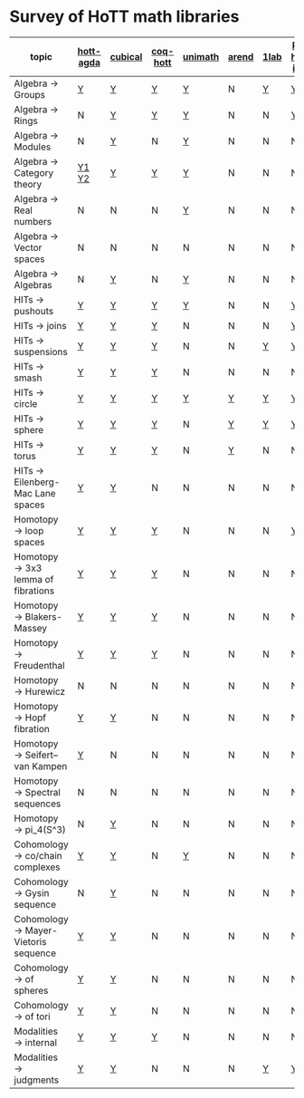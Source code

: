 # Survey of HoTT math libraries

topic                                      | [hott-agda](https://github.com/HoTT/HoTT-Agda) | [cubical](https://github.com/agda/cubical) | [coq-hott](https://hott.github.io/HoTT/timing-html/toc.html) | [unimath](https://github.com/UniMath/UniMath) | [arend](https://arend-lang.github.io/documentation/) | [1lab](https://1lab.dev) | [Rijke hott-intro](https://github.com/HoTT-Intro/Agda)
------------------------------------------ | --------- | ------- | -------- | ------- | ----- | ---- | ----------------
Algebra → Groups                           | [Y](https://github.com/HoTT/HoTT-Agda/tree/master/core/lib/groups)       | [Y](https://github.com/agda/cubical/tree/master/Cubical/Algebra/Group)      | [Y](https://hott.github.io/HoTT/timing-html/HoTT.Algebra.Groups.Group.html)      | [Y](https://github.com/UniMath/UniMath/blob/master/UniMath/Algebra/Groups.v)    |  N    | [Y](https://1lab.dev/Algebra.Group.html)    | [Y](https://github.com/HoTT-Intro/Agda/blob/master/book/19-groups.agda)
Algebra → Rings                            | N         | [Y](https://github.com/agda/cubical/tree/master/Cubical/Algebra/Ring)      | [Y](https://hott.github.io/HoTT/timing-html/HoTT.Algebra.Rings.html)      | [Y](https://github.com/UniMath/UniMath/blob/master/UniMath/Algebra/RigsAndRings.v)     | N     | N    | [Y](https://github.com/HoTT-Intro/Agda/blob/master/algebra/rings.agda)
Algebra → Modules                          | N         | [Y](https://github.com/agda/cubical/tree/master/Cubical/Algebra/Module)      | N        | [Y](https://github.com/UniMath/UniMath/blob/master/UniMath/Algebra/Modules.v)     | N     | N    | N
Algebra → Category theory                  | [Y1](https://github.com/HoTT/HoTT-Agda/blob/master/theorems/stash/Category.agda) [Y2](https://github.com/HoTT/HoTT-Agda/tree/master/core/lib/two-semi-categories)  | [Y](https://github.com/agda/cubical/tree/master/Cubical/Categories)      | [Y](https://hott.github.io/HoTT/timing-html/HoTT.Categories.html)      | [Y](https://github.com/UniMath/UniMath/blob/master/UniMath/CategoryTheory/README.md)     | N     | N    | N
Algebra → Real numbers                     | N         | N       | N        | [Y](https://github.com/UniMath/UniMath/blob/master/UniMath/RealNumbers/README.md)      | N     | N    | N
Algebra → Vector spaces                    | N         | N       | N        | N       | N     | N    | N
Algebra → Algebras                         | N         | [Y](https://github.com/agda/cubical/tree/master/Cubical/Algebra/Algebra)      | N        | [Y](https://github.com/UniMath/UniMath/blob/master/UniMath/Algebra/Universal/Algebras.v)     | N     | N    | N
HITs → pushouts                            | [Y](https://github.com/HoTT/HoTT-Agda/blob/master/core/lib/types/Pushout.agda)       | [Y](https://github.com/agda/cubical/tree/master/Cubical/HITs/Pushout)      | [Y](https://hott.github.io/HoTT/timing-html/HoTT.Colimits.Colimit_Pushout.html)      | [Y](https://github.com/UniMath/UniMath/blob/master/UniMath/CategoryTheory/limits/pushouts.v)      | N     | N    | [Y](https://github.com/HoTT-Intro/Agda/blob/master/book/24-pushouts.agda)
HITs → joins                               | [Y](https://github.com/HoTT/HoTT-Agda/blob/master/core/lib/types/Join.agda)       | [Y](https://github.com/agda/cubical/tree/master/Cubical/HITs/Join)      | [Y](https://hott.github.io/HoTT/timing-html/HoTT.Homotopy.Join.html)      | N       | N     | N    |  [Y](https://github.com/HoTT-Intro/Agda/blob/master/book/24-pushouts.agda)
HITs → suspensions                         | [Y](https://github.com/HoTT/HoTT-Agda/blob/master/core/lib/types/Suspension.agda)       | [Y](https://github.com/agda/cubical/tree/master/Cubical/HITs/Susp)      | [Y](https://hott.github.io/HoTT/timing-html/HoTT.Homotopy.Suspension.html)      | N       | N     | [Y](https://1lab.dev/1Lab.HIT.Suspension.html)   | [Y](https://github.com/HoTT-Intro/Agda/blob/master/book/24-pushouts.agda)
HITs → smash                               | [Y](https://github.com/HoTT/HoTT-Agda/blob/master/core/lib/types/Smash.agda)       | [Y](https://github.com/agda/cubical/tree/master/Cubical/HITs/SmashProduct)      | [Y](https://hott.github.io/HoTT/timing-html/HoTT.Homotopy.Smash.html)      | N       | N     |  N   | N
HITs → circle                              | [Y](https://github.com/HoTT/HoTT-Agda/blob/master/core/lib/types/Circle.agda)       | [Y](https://github.com/agda/cubical/tree/master/Cubical/HITs/S1)      | [Y](https://hott.github.io/HoTT/timing-html/HoTT.Spaces.Circle.html)      | [Y](https://github.com/UniMath/UniMath/blob/master/UniMath/SyntheticHomotopyTheory/Circle.v)     | [Y](https://github.com/arend-lang/tutorial-code/blob/master/PartII/src/Spaces.ard)     | [Y](https://1lab.dev/1Lab.HIT.S1.html)  | [Y](https://github.com/HoTT-Intro/Agda/blob/master/book/21-circle.agda) 
HITs → sphere                              | [Y](https://github.com/HoTT/HoTT-Agda/blob/master/core/lib/types/Suspension/Iterated.agda#L143)       | [Y](https://github.com/agda/cubical/tree/master/Cubical/HITs/Sn)      | [Y](https://hott.github.io/HoTT/timing-html/HoTT.Spaces.Spheres.html)      | N       | [Y](https://github.com/arend-lang/tutorial-code/blob/master/PartII/src/Spaces.ard)     | [Y](https://1lab.dev/1Lab.HIT.Sphere.html)  | [Y](https://github.com/HoTT-Intro/Agda/blob/master/book/24-pushouts.agda)
HITs → torus                               | [Y](https://github.com/HoTT/HoTT-Agda/blob/master/core/lib/types/Torus.agda)       | [Y](https://github.com/agda/cubical/tree/master/Cubical/HITs/Torus)      | [Y](https://hott.github.io/HoTT/timing-html/HoTT.Spaces.Torus.Torus.html)      | N       | [Y](https://github.com/arend-lang/tutorial-code/blob/master/PartII/src/Spaces.ard)    | N    | N
HITs → Eilenberg-Mac Lane spaces           | [Y](https://github.com/HoTT/HoTT-Agda/blob/master/core/lib/types/EilenbergMacLane1/)       | [Y](https://github.com/agda/cubical/tree/master/Cubical/HITs/EilenbergMacLane1)      | N        | N       | N     | N    | N
Homotopy → loop spaces                     | [Y](https://github.com/HoTT/HoTT-Agda/blob/master/core/lib/types/LoopSpace.agda)       | [Y](https://github.com/agda/cubical/blob/master/Cubical/Homotopy/Loopspace.agda)      | [Y](https://hott.github.io/HoTT/timing-html/HoTT.Pointed.Loops.html)      | N       | N     | N    | [Y](https://github.com/HoTT-Intro/Agda/blob/master/book/24-pushouts.agda)
Homotopy → 3x3 lemma of fibrations         | [Y](https://github.com/HoTT/HoTT-Agda/tree/master/theorems/homotopy/3x3)       | [Y](https://github.com/agda/cubical/blob/master/Cubical/HITs/Pushout/Properties.agda#L359)      | [Y](https://hott.github.io/HoTT/timing-html/HoTT.HFiber.html#lab851)      | N       | N     | N    | N
Homotopy → Blakers-Massey                  | [Y](https://github.com/HoTT/HoTT-Agda/tree/master/theorems/homotopy/blakersmassey)       | [Y](https://github.com/agda/cubical/blob/master/Cubical/Homotopy/BlakersMassey.agda)      | [Y](https://hott.github.io/HoTT/timing-html/HoTT.Homotopy.BlakersMassey.html)      | N       | N     | N    | N
Homotopy → Freudenthal                     | [Y](https://github.com/HoTT/HoTT-Agda/blob/master/theorems/homotopy/Freudenthal.agda)       | [Y](https://github.com/agda/cubical/blob/master/Cubical/Homotopy/Freudenthal.agda)      | [Y](https://hott.github.io/HoTT/timing-html/HoTT.Homotopy.Freudenthal.html)      | N       | N     | N    | N
Homotopy → Hurewicz                        | N         | N       | N        | N       | N     | N    | N
Homotopy → Hopf fibration                  | [Y](https://github.com/HoTT/HoTT-Agda/blob/master/theorems/homotopy/Hopf.agda)       | [Y](https://github.com/agda/cubical/blob/master/Cubical/Homotopy/Hopf.agda)      | N        | N       | N     | N    | N
Homotopy → Seifert–van Kampen              | [Y](https://github.com/HoTT/HoTT-Agda/blob/master/theorems/homotopy/VanKampen.agda)       | N       | N        |  N      | N     | N    | N
Homotopy → Spectral sequences              | N         | N       | N        | N       | N     | N    | N
Homotopy → pi_4(S^3)                       | N         | [Y](https://github.com/agda/cubical/tree/master/Cubical/Homotopy/Group/Pi4S3)      | N       | N       | N     | N    | N
Cohomology → co/chain complexes            | [Y](https://github.com/HoTT/HoTT-Agda/blob/master/theorems/cohomology/ChainComplex.agda)       | [Y](https://github.com/agda/cubical/blob/master/Cubical/ZCohomology/Base.agda#L31)      | N        | [Y](https://github.com/UniMath/UniMath/blob/master/UniMath/HomologicalAlgebra/CohomologyComplex.v)     | N     | N    | N
Cohomology → Gysin sequence                | N         | [Y](https://github.com/agda/cubical/blob/master/Cubical/ZCohomology/Gysin.agda)      | N        | N       | N     | N    | N 
Cohomology → Mayer-Vietoris sequence       | [Y](https://github.com/HoTT/HoTT-Agda/blob/master/theorems/cohomology/MayerVietoris.agda)       | [Y](https://github.com/agda/cubical/blob/master/Cubical/ZCohomology/MayerVietorisUnreduced.agda)      | N        | N       | N     | N    | N
Cohomology → of spheres                    | [Y](https://github.com/HoTT/HoTT-Agda/blob/master/theorems/cohomology/Sphere.agda)       | [Y](https://github.com/agda/cubical/blob/master/Cubical/ZCohomology/Groups/Sn.agda)      | N        | N       | N     | N    | N
Cohomology → of tori                       | [Y](https://github.com/HoTT/HoTT-Agda/blob/master/theorems/cohomology/Torus.agda)       | [Y](https://github.com/agda/cubical/blob/master/Cubical/ZCohomology/Groups/Torus.agda)      | N        | N       | N     | N    | N
Modalities → internal                      | [Y](https://github.com/HoTT/HoTT-Agda/tree/master/core/lib/modalities)       | [Y](https://github.com/agda/cubical/tree/master/Cubical/Modalities)      | [Y](https://hott.github.io/HoTT/timing-html/HoTT.Modalities.Accessible.html)      | N       | N     | N    | N
Modalities → judgments                     | [Y](https://agda.readthedocs.io/en/latest/language/flat.html)         | [Y](https://agda.readthedocs.io/en/latest/language/flat.html)    | N        | N       | N     | [Y](https://agda.readthedocs.io/en/latest/language/flat.html)    | [Y](https://agda.readthedocs.io/en/latest/language/flat.html)
